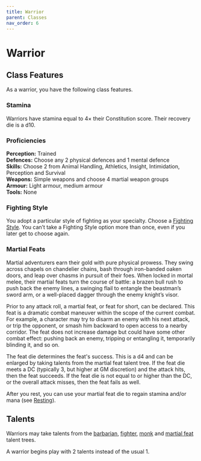 ```yaml
---
title: Warrior
parent: Classes
nav_order: 6
---
```


# Warrior

## Class Features
As a warrior, you have the following class features.

### Stamina
Warriors have stamina equal to 4× their Constitution score. Their recovery die is a d10.

### Proficiencies
**Perception:** Trained<br>
**Defences:** Choose any 2 physical defences and 1 mental defence<br>
**Skills:** Choose 2 from Animal Handling, Athletics, Insight, Intimidation, Perception and Survival<br>
**Weapons:** Simple weapons and choose 4 martial weapon groups<br>
**Armour:** Light armour, medium armour<br>
**Tools:** None

### Fighting Style
You adopt a particular style of fighting as your specialty. Choose a [Fighting Style](https://stormchaserroleplaying.com/stormchaserRPG/Talents/Fighting/). You can’t take a Fighting Style option more than once, even if you later get to choose again.

### Martial Feats
Martial adventurers earn their gold with pure physical prowess. They swing across chapels on chandelier chains, bash through iron-banded oaken doors, and leap over chasms in pursuit of their foes. When locked in mortal melee, their martial feats turn the course of battle: a brazen bull rush to push back the enemy lines, a swinging flail to entangle the beastman’s sword arm, or a well-placed dagger through the enemy knight’s visor.

Prior to any attack roll, a martial feat, or feat for short, can be declared. This feat is a dramatic combat maneuver within the scope of the current combat. For example, a character may try to disarm an enemy with his next attack, or trip the opponent, or smash him backward to open access to a nearby corridor. The feat does not increase damage but could have some other combat effect: pushing back an enemy, tripping or entangling it, temporarily blinding it, and so on.

The feat die determines the feat's success. This is a d4 and can be enlarged by taking talents from the martial feat talent tree. If the feat die meets a DC (typically 3, but higher at GM discretion) and the attack hits, then the feat succeeds. If the feat die is not equal to or higher than the DC, or the overall attack misses, then the feat fails as well.

After you rest, you can use your martial feat die to regain stamina and/or mana (see [Resting](https://stormchaserroleplaying.com/stormchaserRPG/Adventuring/Resting/)).

## Talents
Warriors may take talents from the [barbarian](https://stormchaserroleplaying.com/stormchaserRPG/Talents/Barbarian/), [fighter](https://stormchaserroleplaying.com/stormchaserRPG/Talents/Fighter/), [monk](https://stormchaserroleplaying.com/stormchaserRPG/Talents/Monk/) and [martial feat](https://stormchaserroleplaying.com/stormchaserRPG/Talents/Martial/) talent trees.

A warrior begins play with 2 talents instead of the usual 1.
